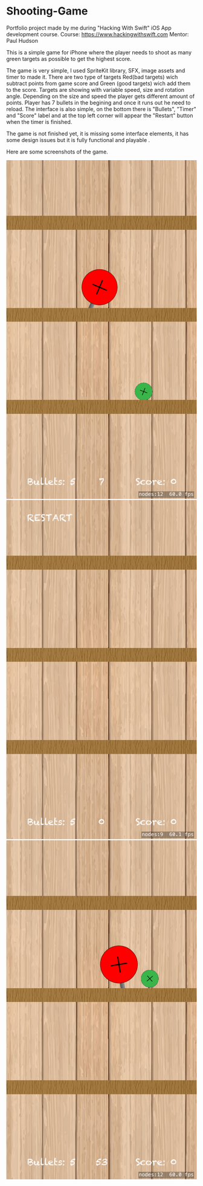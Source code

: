 # Shooting-Game
Portfolio project made by me during "Hacking With Swift" iOS App development course.
Course: https://www.hackingwithswift.com
Mentor: Paul Hudson

This is a simple game for iPhone where the player needs to shoot as many green targets as possible to get the highest score.

The game is very simple, I used SpriteKit library, SFX, image assets and timer to made it.
There are two type of targets Red(bad targets) wich subtract points from game score and Green (good targets) wich add them to the score.
Targets are showing with variable speed, size and rotation angle. Depending on the size and speed the player gets different amount of points.
Player has 7 bullets in the begining and once it runs out he need to reload.
The interface is also simple, on the bottom there is "Bullets", "Timer" and "Score" label and at the top left corner will appear the "Restart" button when the timer is finished.

The game is not finished yet, it is missing some interface elements, it has some design issues but it is fully functional and playable .

Here are some screenshots of the game.

![Screenshot 1](https://github.com/raduistrati/Shooting-Game/blob/master-2/Simulator%20Screen%20Shot%20-%20iPhone%20SE%20(2nd%20generation)%20-%202020-06-12%20at%2010.11.11.png?raw=true)
![Screenshot 2](https://github.com/raduistrati/Shooting-Game/blob/master-2/Simulator%20Screen%20Shot%20-%20iPhone%20SE%20(2nd%20generation)%20-%202020-06-12%20at%2010.11.21.png?raw=true)
![Screenshot 3](https://github.com/raduistrati/Shooting-Game/blob/master-2/Simulator%20Screen%20Shot%20-%20iPhone%20SE%20(2nd%20generation)%20-%202020-06-12%20at%2010.11.30.png?raw=true)
